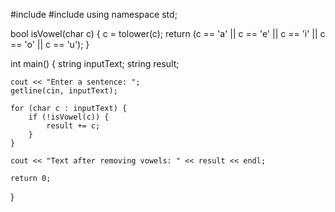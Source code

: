#include <iostream>
#include <string>
using namespace std;

bool isVowel(char c) {
    c = tolower(c);
    return (c == 'a' || c == 'e' || c == 'i' || c == 'o' || c == 'u');
}

int main() {
    string inputText;
    string result;

    cout << "Enter a sentence: ";
    getline(cin, inputText);

    for (char c : inputText) {
        if (!isVowel(c)) {
            result += c;
        }
    }

    cout << "Text after removing vowels: " << result << endl;

    return 0;
}

